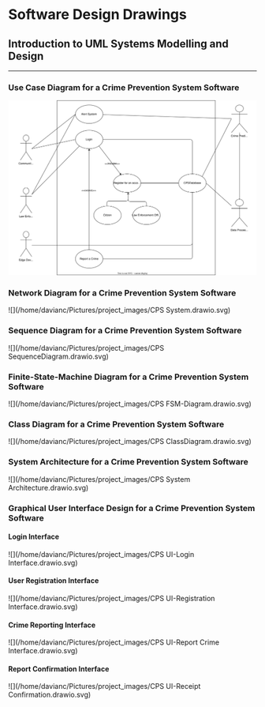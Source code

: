 # Software Design Drawings

## Introduction to UML Systems Modelling and Design

---

### Use Case Diagram for a Crime Prevention System Software



![](https://github.com/dave2k77/drc-code-space/blob/main/CPS%20UseCaseDiagram.drawio.svg)



### Network Diagram for a Crime Prevention System Software



![](/home/davianc/Pictures/project_images/CPS System.drawio.svg)

### Sequence Diagram for a Crime Prevention System Software



![](/home/davianc/Pictures/project_images/CPS SequenceDiagram.drawio.svg)



### Finite-State-Machine Diagram for a Crime Prevention System Software



![](/home/davianc/Pictures/project_images/CPS FSM-Diagram.drawio.svg)



### Class Diagram for a Crime Prevention System Software



![](/home/davianc/Pictures/project_images/CPS ClassDiagram.drawio.svg)



### System Architecture for a Crime Prevention System Software

![](/home/davianc/Pictures/project_images/CPS System Architecture.drawio.svg)



### Graphical User Interface Design for a Crime Prevention System Software

#### Login Interface

![](/home/davianc/Pictures/project_images/CPS UI-Login Interface.drawio.svg)

#### User Registration Interface

![](/home/davianc/Pictures/project_images/CPS UI-Registration Interface.drawio.svg)

#### Crime Reporting Interface

![](/home/davianc/Pictures/project_images/CPS UI-Report Crime Interface.drawio.svg)

#### Report Confirmation Interface

![](/home/davianc/Pictures/project_images/CPS UI-Receipt Confirmation.drawio.svg)

